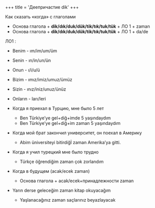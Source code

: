 +++
title = 'Деепричастие dik'
+++

Как сказать «когда» с глаголами
- Основа глагола + **dik/dık/duk/dük/tik/tık/tuk/tük** + ЛО 1 + zaman
- Основа глагола + **dik/dık/duk/dük/tik/tık/tuk/tük** + ЛО 1 + da/de


ЛО1 :
- Benim - ım/im/um/üm
- Senin - ın/in/un/ün
- Onun - ı/i/u/ü
- Bizim - ımız/imiz/umuz/ümüz
- Sizin - ınız/iniz/unuz/ünüz
- Onların - ları/leri

- Когда я приехал в Турцию, мне было 5 лет
  - Ben Türkiye’ye gel+diğ+imde 5 yaşındaydım
  - Ben Türkiye’ye gel+diğ+im zaman 5 yaşındaydım

- Когда мой брат закончил университет, он поехал в Америку
  - Abim üniversiteyi bitirdiğİ zaman Amerika’ya gitti.

- Когда я учил турецкий мне было трудно
  - Türkçe öğrendiğim zaman çok zorlandım
- Когда в будущем (acak/ecek zaman)
  - Основа глагола + acak/ecek+принадлежности zaman
- Yarın derse geleceğim zaman kitap okuyacağım
  - Yaşlanacağınız zaman saçlarınız beyazlayacak 
